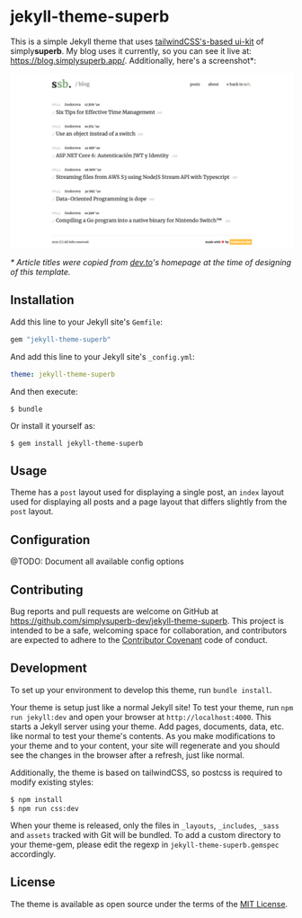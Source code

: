 # jekyll-theme-superb

This is a simple Jekyll theme that uses [tailwindCSS's-based ui-kit](https://github.com/simplysuperb-dev/ui-kit) of simply**superb**. My blog uses it currently, so you can see it live at: https://blog.simplysuperb.app/. Additionally, here's a screenshot*:

![screenshot of the theme](./screenshot.png)

  _\* Article titles were copied from [dev.to](dev.to)'s homepage at the time of designing of this template._
## Installation

Add this line to your Jekyll site's `Gemfile`:

```ruby
gem "jekyll-theme-superb"
```

And add this line to your Jekyll site's `_config.yml`:

```yaml
theme: jekyll-theme-superb
```

And then execute:

    $ bundle

Or install it yourself as:

    $ gem install jekyll-theme-superb

## Usage

Theme has a `post` layout used for displaying a single post, an `index` layout used for displaying all posts and a page layout that differs slightly from the `post` layout.

## Configuration

@TODO: Document all available config options

## Contributing

Bug reports and pull requests are welcome on GitHub at https://github.com/simplysuperb-dev/jekyll-theme-superb. This project is intended to be a safe, welcoming space for collaboration, and contributors are expected to adhere to the [Contributor Covenant](http://contributor-covenant.org) code of conduct.

## Development

To set up your environment to develop this theme, run `bundle install`.

Your theme is setup just like a normal Jekyll site! To test your theme, run `npm run jekyll:dev` and open your browser at `http://localhost:4000`. This starts a Jekyll server using your theme. Add pages, documents, data, etc. like normal to test your theme's contents. As you make modifications to your theme and to your content, your site will regenerate and you should see the changes in the browser after a refresh, just like normal.

Additionally, the theme is based on tailwindCSS, so postcss is required to modify existing styles:

    $ npm install
    $ npm run css:dev



When your theme is released, only the files in `_layouts`, `_includes`, `_sass` and `assets` tracked with Git will be bundled.
To add a custom directory to your theme-gem, please edit the regexp in `jekyll-theme-superb.gemspec` accordingly.

## License

The theme is available as open source under the terms of the [MIT License](https://opensource.org/licenses/MIT).

